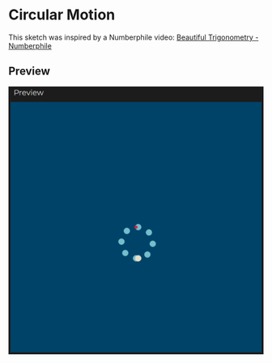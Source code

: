 # Circular Motion
This sketch was inspired by a Numberphile video: [Beautiful Trigonometry - Numberphile](https://www.youtube.com/watch?v=snHKEpCv0Hk)
## Preview
![preview](preview.png)

